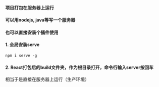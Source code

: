 

#### 项目打包在服务器上运行



#### 可以用nodejs, java等写一个服务器



#### 也可以直接安装个插件使用



#### 1. 全局安装serve

```
npm i serve -g
```



#### 2. React打包后的build文件夹，作为根目录打开，命令行输入server按回车

相当于是直接在服务器上运行（生产环境）
